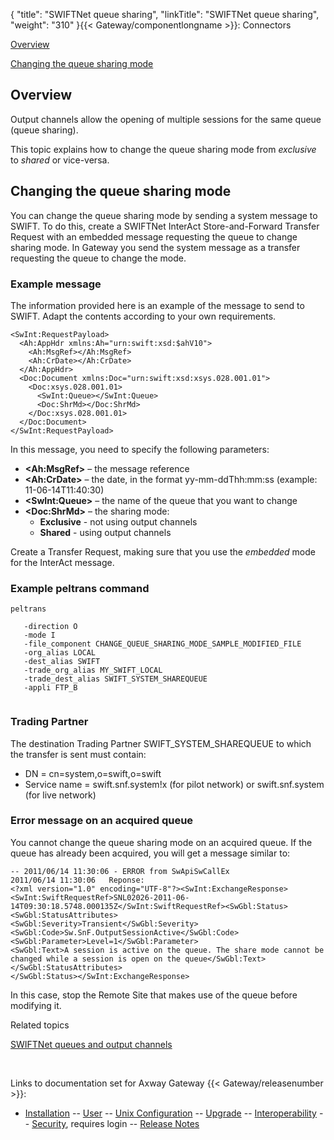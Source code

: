 {
    "title": "SWIFTNet queue sharing",
    "linkTitle": "SWIFTNet queue sharing",
    "weight": "310"
}{{< Gateway/componentlongname  >}}: Connectors

[Overview](#overview)

[Changing the queue sharing mode](#changing_queue_share_mode)

<span id="overview"></span>

## Overview

Output channels allow the opening of multiple sessions for the same queue (queue sharing).

This topic explains how to change the queue sharing mode from *exclusive* to *shared* or vice-versa.

<span id="changing_queue_share_mode"></span>

## Changing the queue sharing mode

You can change the queue sharing mode by sending a system message to SWIFT. To do this, create a SWIFTNet InterAct Store-and-Forward Transfer Request with an embedded message requesting the queue to change sharing mode. In Gateway you send the system message as a transfer requesting the queue to change the mode.

### Example message

The information provided here is an example of the message to send to SWIFT. Adapt the contents according to your own requirements.


    <SwInt:RequestPayload>
      <Ah:AppHdr xmlns:Ah="urn:swift:xsd:$ahV10">
        <Ah:MsgRef></Ah:MsgRef>
        <Ah:CrDate></Ah:CrDate>
      </Ah:AppHdr>
      <Doc:Document xmlns:Doc="urn:swift:xsd:xsys.028.001.01">
        <Doc:xsys.028.001.01>
          <SwInt:Queue></SwInt:Queue>
          <Doc:ShrMd></Doc:ShrMd>
        </Doc:xsys.028.001.01>
      </Doc:Document>
    </SwInt:RequestPayload>

In this message, you need to specify the following parameters:

-   **&lt;Ah:MsgRef>** – the message reference
-   **&lt;Ah:CrDate>** – the date, in the format yy-mm-ddThh:mm:ss (example: 11-06-14T11:40:30)
-   **&lt;SwInt:Queue>** – the name of the queue that you want to change
-   **&lt;Doc:ShrMd>** – the sharing mode:
    -   **Exclusive** - not using output channels
    -   **Shared** - using output channels

Create a Transfer Request, making sure that you use the *embedded* mode for the InterAct message.

### Example peltrans command


    peltrans
       
       -direction O
       -mode I
       -file_component CHANGE_QUEUE_SHARING_MODE_SAMPLE_MODIFIED_FILE
       -org_alias LOCAL
       -dest_alias SWIFT
       -trade_org_alias MY_SWIFT_LOCAL
       -trade_dest_alias SWIFT_SYSTEM_SHAREQUEUE
       -appli FTP_B
       

### Trading Partner

The destination Trading Partner SWIFT\_SYSTEM\_SHAREQUEUE to which the transfer is sent must contain:

-   DN = cn=system,o=swift,o=swift
-   Service name = swift.snf.system!x (for pilot network) or swift.snf.system (for live network)

### Error message on an acquired queue

You cannot change the queue sharing mode on an acquired queue. If the queue has already been acquired, you will get a message similar to:


    -- 2011/06/14 11:30:06 - ERROR from SwApiSwCallEx
    2011/06/14 11:30:06   Reponse:
    <?xml version="1.0" encoding="UTF-8"?><SwInt:ExchangeResponse><SwInt:SwiftRequestRef>SNL02026-2011-06-14T09:30:18.5748.000135Z</SwInt:SwiftRequestRef><SwGbl:Status>
    <SwGbl:StatusAttributes>
    <SwGbl:Severity>Transient</SwGbl:Severity>
    <SwGbl:Code>Sw.SnF.OutputSessionActive</SwGbl:Code>
    <SwGbl:Parameter>Level=1</SwGbl:Parameter>
    <SwGbl:Text>A session is active on the queue. The share mode cannot be changed while a session is open on the queue</SwGbl:Text>
    </SwGbl:StatusAttributes>
    </SwGbl:Status></SwInt:ExchangeResponse>

In this case, stop the Remote Site that makes use of the queue before modifying it.

Related topics

[SWIFTNet queues and output channels](../swiftnet_output_channels)

 

Links to documentation set for Axway Gateway {{< Gateway/releasenumber  >}}:

-   [Installation](/bundle/Gateway_6173_InstallationGuide_allOS_en_HTML5/page/Content/start_page.htm) -- [User](/bundle/Gateway_6173_UsersGuide_allOS_en_HTML5/page/Content/start_page.htm) -- [Unix Configuration](/bundle/Gateway_6173_ConfigurationGuide_UNIX_en_HTML5/page/Content/start_page.htm) -- [Upgrade](/bundle/Gateway_6173_UpgradeGuide_allOS_en_HTML5/page/Content/start_page.htm) -- [Interoperability](/bundle/Gateway_6173_InteroperabilityGuide_allOS_en_HTML5/page/Content/start_page.htm) -- [Security](/bundle/Gateway_6173_SecurityGuide_allOS_en_HTML5/page/Content/start_page.htm), requires login -- [Release Notes](/bundle/Gateway_6173_ReleaseNotes_allOS_en_HTML5/page/Content/Gateway_ReleaseNotes_allOS_en.htm)
